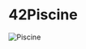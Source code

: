# 42Piscine

![Piscine](https://user-images.githubusercontent.com/62741670/81486723-9e847d80-920b-11ea-8891-447c8d83aae6.JPG)

